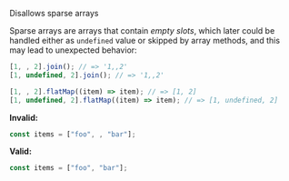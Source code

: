 Disallows sparse arrays

Sparse arrays are arrays that contain _empty slots_, which later could be
handled either as `undefined` value or skipped by array methods, and this may
lead to unexpected behavior:

```typescript
[1, , 2].join(); // => '1,,2'
[1, undefined, 2].join(); // => '1,,2'

[1, , 2].flatMap((item) => item); // => [1, 2]
[1, undefined, 2].flatMap((item) => item); // => [1, undefined, 2]
```

**Invalid:**

```typescript
const items = ["foo", , "bar"];
```

**Valid:**

```typescript
const items = ["foo", "bar"];
```
